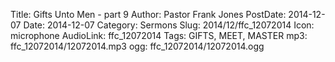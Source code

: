 Title: Gifts Unto Men - part 9
Author: Pastor Frank Jones
PostDate: 2014-12-07
Date: 2014-12-07
Category: Sermons
Slug: 2014/12/ffc_12072014
Icon: microphone
AudioLink: ffc_12072014
Tags: GIFTS, MEET, MASTER
mp3: ffc_12072014/12072014.mp3
ogg: ffc_12072014/12072014.ogg
